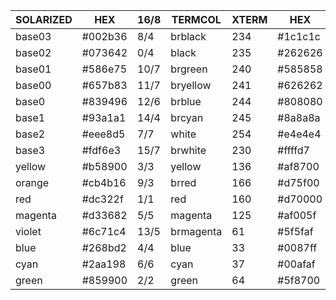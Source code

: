 | SOLARIZED | HEX     | 16/8 | TERMCOL   | XTERM | HEX     | L  | A   | B   | R | G   | B   | H   | S   | B  |
| --------- | ------- | ---- | -------   | ----  | ---     | -  | -   | -   | - | -   | -   | -   | -   | -  |
| base03    | #002b36 | 8/4  | brblack   | 234   | #1c1c1c | 15 | -12 | -12 | 0 | 43  | 54  | 193 | 100 | 21 |
| base02    | #073642 | 0/4  | black     | 235   | #262626 | 20 | -12 | -12 | 7 | 54  | 66  | 192 | 90  | 26 |
| base01    | #586e75 | 10/7 | brgreen   | 240   | #585858 | 45 | -07 | -07 | 88 | 110 | 117 | 194 | 25  | 46 |
| base00    | #657b83 | 11/7 | bryellow  | 241   | #626262 | 50 | -07 | -07 | 101 | 123 | 131 | 195 | 23  | 51 |
| base0     | #839496 | 12/6 | brblue    | 244   | #808080 | 60 | -06 | -03 | 131 | 148 | 150 | 186 | 13  | 59 |
| base1     | #93a1a1 | 14/4 | brcyan    | 245   | #8a8a8a | 65 | -05 | -02 | 147 | 161 | 161 | 180 | 9   | 63 |
| base2     | #eee8d5 | 7/7  | white     | 254   | #e4e4e4 | 92 | -00 | 10  | 238 | 232 | 213 | 44  | 11  | 93 |
| base3     | #fdf6e3 | 15/7 | brwhite   | 230   | #ffffd7 | 97 | 00  | 10  | 253 | 246 | 227 | 44  | 10  | 99 |
| yellow    | #b58900 | 3/3  | yellow    | 136   | #af8700 | 60 | 10  | 65  | 181 | 137 | 0   | 45  | 100 | 71 |
| orange    | #cb4b16 | 9/3  | brred     | 166   | #d75f00 | 50 | 50  | 55  | 203 | 75  | 22  | 18  | 89  | 80 |
| red       | #dc322f | 1/1  | red       | 160   | #d70000 | 50 | 65  | 45  | 220 | 50  | 47  | 1   | 79  | 86 |
| magenta   | #d33682 | 5/5  | magenta   | 125   | #af005f | 50 | 65  | -05 | 211 | 54  | 130 | 331 | 74  | 83 |
| violet    | #6c71c4 | 13/5 | brmagenta | 61    | #5f5faf | 50 | 15  | -45 | 108 | 113 | 196 | 237 | 45  | 77 |
| blue      | #268bd2 | 4/4  | blue      | 33    | #0087ff | 55 | -10 | -45 | 38 | 139 | 210 | 205 | 82  | 82 |
| cyan      | #2aa198 | 6/6  | cyan      | 37    | #00afaf | 60 | -35 | -05 | 42 | 161 | 152 | 175 | 74  | 63 |
| green     | #859900 | 2/2  | green     | 64    | #5f8700 | 60 | -20 | 65  | 133 | 153 | 0   | 68  | 100 | 60 |
